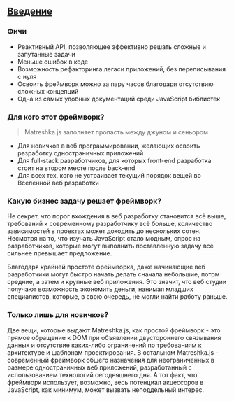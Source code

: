 ## [Введение](#!introduction)
### Фичи
- Реактивный API, позволяющее эффективно решать сложные и запутанные задачи
- Меньше ошибок в коде
- Возможность рефакторинга легаси приложений, без переписывания с нуля
- Освоить фреймворк можно за пару часов благодаря отсутствию сложных концепций
- Одна из самых удобных документаций среди JavaScript библиотек

### Для кого этот фреймворк?

> Matreshka.js заполняет пропасть между джуном и сеньором

- Для новичков в веб программировании, желающих освоить разработку одностраничных приложений
- Для full-stack разработчиков, для которых front-end разработка стоит на втором месте после back-end
- Для всех тех, кого не устраивает текущий порядок вещей во Вселенной веб разработки

### Какую бизнес задачу решает фреймворк?

Не секрет, что порог вхождения в веб разработку становится всё выше, требований к современному разработчику всё больше, количество зависимостей в проектах может доходить до нескольких сотен. Несмотря на то, что изучать JavaScript стало модным, спрос на разработчиков, которые могут выполнить поставленную задачу всё сильнее превышает предложение.

Благодаря крайней простоте фреймворка, даже начинающие веб разработчики могут быстро начать делать сначала небольшие, потом средние, а затем и крупные веб приложения. Это значит, что веб студии получают возможность экономить деньги, нанимая младших специалистов, которые, в свою очередь, не могли найти работу раньше.


### Только лишь для новичков?

Две вещи, которые выдают Matreshka.js, как простой фреймворк - это прямое обращение к DOM при объявлении двустороннего связывания данных и отсутствие каких-либо ограничений по требованиям к архитектуре и шаблонам проектирования. В остальном Matreshka.js - современный фреймворк общего назначения для неограниченных в размере одностраничных веб приложений, разработанный с использованием технологий сегодняшнего дня. А тот факт, что фреймворк использует, возможно, весь потенциал акцессоров в JavaScript, как минимум, может вызвать неподдельный интерес.
